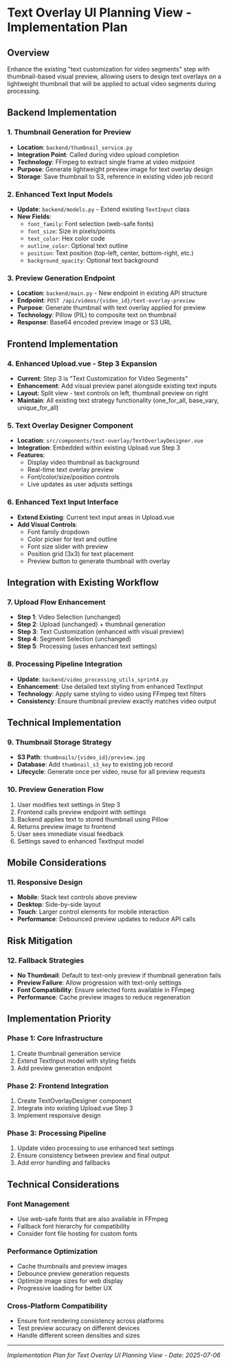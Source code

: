 # Text Overlay UI Planning View - Implementation Plan

## Overview
Enhance the existing "text customization for video segments" step with thumbnail-based visual preview, allowing users to design text overlays on a lightweight thumbnail that will be applied to actual video segments during processing.

## Backend Implementation

### 1. Thumbnail Generation for Preview
- **Location**: `backend/thumbnail_service.py`
- **Integration Point**: Called during video upload completion
- **Technology**: FFmpeg to extract single frame at video midpoint
- **Purpose**: Generate lightweight preview image for text overlay design
- **Storage**: Save thumbnail to S3, reference in existing video job record

### 2. Enhanced Text Input Models
- **Update**: `backend/models.py` - Extend existing `TextInput` class
- **New Fields**: 
  - `font_family`: Font selection (web-safe fonts)
  - `font_size`: Size in pixels/points
  - `text_color`: Hex color code
  - `outline_color`: Optional text outline
  - `position`: Text position (top-left, center, bottom-right, etc.)
  - `background_opacity`: Optional text background

### 3. Preview Generation Endpoint
- **Location**: `backend/main.py` - New endpoint in existing API structure
- **Endpoint**: `POST /api/videos/{video_id}/text-overlay-preview`
- **Purpose**: Generate thumbnail with text overlay applied for preview
- **Technology**: Pillow (PIL) to composite text on thumbnail
- **Response**: Base64 encoded preview image or S3 URL

## Frontend Implementation

### 4. Enhanced Upload.vue - Step 3 Expansion
- **Current**: Step 3 is "Text Customization for Video Segments"
- **Enhancement**: Add visual preview panel alongside existing text inputs
- **Layout**: Split view - text controls on left, thumbnail preview on right
- **Maintain**: All existing text strategy functionality (one_for_all, base_vary, unique_for_all)

### 5. Text Overlay Designer Component
- **Location**: `src/components/text-overlay/TextOverlayDesigner.vue`
- **Integration**: Embedded within existing Upload.vue Step 3
- **Features**:
  - Display video thumbnail as background
  - Real-time text overlay preview
  - Font/color/size/position controls
  - Live updates as user adjusts settings

### 6. Enhanced Text Input Interface
- **Extend Existing**: Current text input areas in Upload.vue
- **Add Visual Controls**:
  - Font family dropdown
  - Color picker for text and outline
  - Font size slider with preview
  - Position grid (3x3) for text placement
  - Preview button to generate thumbnail with overlay

## Integration with Existing Workflow

### 7. Upload Flow Enhancement
- **Step 1**: Video Selection (unchanged)
- **Step 2**: Upload (unchanged) + thumbnail generation
- **Step 3**: Text Customization (enhanced with visual preview)
- **Step 4**: Segment Selection (unchanged)
- **Step 5**: Processing (uses enhanced text settings)

### 8. Processing Pipeline Integration
- **Update**: `backend/video_processing_utils_sprint4.py`
- **Enhancement**: Use detailed text styling from enhanced TextInput
- **Technology**: Apply same styling to video using FFmpeg text filters
- **Consistency**: Ensure thumbnail preview exactly matches video output

## Technical Implementation

### 9. Thumbnail Storage Strategy
- **S3 Path**: `thumbnails/{video_id}/preview.jpg`
- **Database**: Add `thumbnail_s3_key` to existing job record
- **Lifecycle**: Generate once per video, reuse for all preview requests

### 10. Preview Generation Flow
1. User modifies text settings in Step 3
2. Frontend calls preview endpoint with settings
3. Backend applies text to stored thumbnail using Pillow
4. Returns preview image to frontend
5. User sees immediate visual feedback
6. Settings saved to enhanced TextInput model

## Mobile Considerations

### 11. Responsive Design
- **Mobile**: Stack text controls above preview
- **Desktop**: Side-by-side layout
- **Touch**: Larger control elements for mobile interaction
- **Performance**: Debounced preview updates to reduce API calls

## Risk Mitigation

### 12. Fallback Strategies
- **No Thumbnail**: Default to text-only preview if thumbnail generation fails
- **Preview Failure**: Allow progression with text-only settings
- **Font Compatibility**: Ensure selected fonts available in FFmpeg
- **Performance**: Cache preview images to reduce regeneration

## Implementation Priority

### Phase 1: Core Infrastructure
1. Create thumbnail generation service
2. Extend TextInput model with styling fields
3. Add preview generation endpoint

### Phase 2: Frontend Integration
1. Create TextOverlayDesigner component
2. Integrate into existing Upload.vue Step 3
3. Implement responsive design

### Phase 3: Processing Pipeline
1. Update video processing to use enhanced text settings
2. Ensure consistency between preview and final output
3. Add error handling and fallbacks

## Technical Considerations

### Font Management
- Use web-safe fonts that are also available in FFmpeg
- Fallback font hierarchy for compatibility
- Consider font file hosting for custom fonts

### Performance Optimization
- Cache thumbnails and preview images
- Debounce preview generation requests
- Optimize image sizes for web display
- Progressive loading for better UX

### Cross-Platform Compatibility
- Ensure font rendering consistency across platforms
- Test preview accuracy on different devices
- Handle different screen densities and sizes

---

*Implementation Plan for Text Overlay UI Planning View - Date: 2025-07-06*
